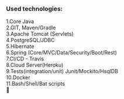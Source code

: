 ### Used technologies:<br>
1.Core Java<br>
2.GIT, Maven/Gradle<br>
3.Apache Tomcat (Servlets)<br>
4.PostgreSQL/JDBC<br>
5.Hibernate<br>
6.Spring (Core/MVC/Data/Security/Boot/Rest)<br>
7.CI/CD - Travis<br>
8.Cloud Server(Heroku)<br>
9.Tests(integration/unit) Junit/Mockito/HsqlDB<br>
10.Docker<br>
11.Bash/Shell/Bat scripts <br> 👋

<!--
**DenisViskov/DenisViskov** is a ✨ _special_ ✨ repository because its `README.md` (this file) appears on your GitHub profile.

Here are some ideas to get you started:

- 🔭 I’m currently working on ...
- 🌱 I’m currently learning ...
- 👯 I’m looking to collaborate on ...
- 🤔 I’m looking for help with ...
- 💬 Ask me about ...
- 📫 How to reach me: ...
- 😄 Pronouns: ...
- ⚡ Fun fact: ...
-->

